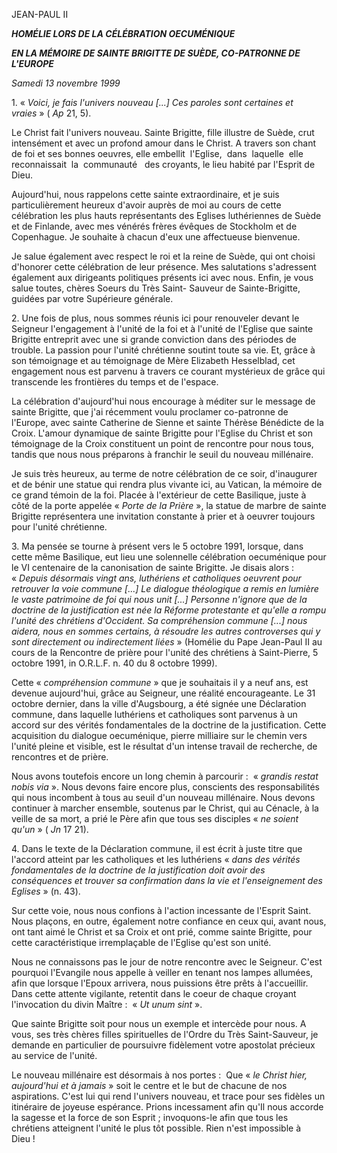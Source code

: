 JEAN-PAUL II

***HOMÉLIE LORS DE LA CÉLÉBRATION OECUMÉNIQUE***

***EN LA MÉMOIRE DE SAINTE BRIGITTE DE SUÈDE, CO-PATRONNE DE L'EUROPE***

*Samedi 13 novembre 1999*

1. « *Voici, je fais l'univers nouveau [...] Ces paroles sont certaines et vraies* » ( *Ap* 21, 5).

Le Christ fait l'univers nouveau. Sainte Brigitte, fille illustre de Suède, crut intensément et avec un profond amour dans le Christ. A travers son chant de foi et ses bonnes oeuvres, elle embellit  l'Eglise,  dans  laquelle  elle reconnaissait  la  communauté   des croyants, le lieu habité par l'Esprit de Dieu.

Aujourd'hui, nous rappelons cette sainte extraordinaire, et je suis particulièrement heureux d'avoir auprès de moi au cours de cette célébration les plus hauts représentants des Eglises luthériennes de Suède et de Finlande, avec mes vénérés frères évêques de Stockholm et de Copenhague. Je souhaite à chacun d'eux une affectueuse bienvenue.

Je salue également avec respect le roi et la reine de Suède, qui ont choisi d'honorer cette célébration de leur présence. Mes salutations s'adressent également aux dirigeants politiques présents ici avec nous. Enfin, je vous salue toutes, chères Soeurs du Très Saint- Sauveur de Sainte-Brigitte, guidées par votre Supérieure générale.

2. Une fois de plus, nous sommes réunis ici pour renouveler devant le Seigneur l'engagement à l'unité de la foi et à l'unité de l'Eglise que sainte Brigitte entreprit avec une si grande conviction dans des périodes de trouble. La passion pour l'unité chrétienne soutint toute sa vie. Et, grâce à son témoignage et au témoignage de Mère Elizabeth Hesselblad, cet engagement nous est parvenu à travers ce courant mystérieux de grâce qui transcende les frontières du temps et de l'espace.

La célébration d'aujourd'hui nous encourage à méditer sur le message de sainte Brigitte, que j'ai récemment voulu proclamer co-patronne de l'Europe, avec sainte Catherine de Sienne et sainte Thérèse Bénédicte de la Croix. L'amour dynamique de sainte Brigitte pour l'Eglise du Christ et son témoignage de la Croix constituent un point de rencontre pour nous tous, tandis que nous nous préparons à franchir le seuil du nouveau millénaire.

Je suis très heureux, au terme de notre célébration de ce soir, d'inaugurer et de bénir une statue qui rendra plus vivante ici, au Vatican, la mémoire de ce grand témoin de la foi. Placée à l'extérieur de cette Basilique, juste à côté de la porte appelée « *Porte de la Prière* », la statue de marbre de sainte Brigitte représentera une invitation constante à prier et à oeuvrer toujours pour l'unité chrétienne.

3. Ma pensée se tourne à présent vers le 5 octobre 1991, lorsque, dans cette même Basilique, eut lieu une solennelle célébration oecuménique pour le VI centenaire de la canonisation de sainte Brigitte. Je disais alors :  « *Depuis désormais vingt ans, luthériens et catholiques oeuvrent pour retrouver la voie commune [...] Le dialogue théologique a remis en lumière le vaste patrimoine de foi qui nous unit [...] Personne n'ignore que de la doctrine de la justification est née la Réforme protestante et qu'elle a rompu l'unité des chrétiens d'Occident. Sa compréhension commune [...] nous aidera, nous en sommes certains, à résoudre les autres controverses qui y sont directement ou indirectement liées* » (Homélie du Pape Jean-Paul II au cours de la Rencontre de prière pour l'unité des chrétiens à Saint-Pierre, 5 octobre 1991, in O.R.L.F. n. 40 du 8 octobre 1999).

Cette « *compréhension commune* » que je souhaitais il y a neuf ans, est devenue aujourd'hui, grâce au Seigneur, une réalité encourageante. Le 31 octobre dernier, dans la ville d'Augsbourg, a été signée une Déclaration commune, dans laquelle luthériens et catholiques sont parvenus à un accord sur des vérités fondamentales de la doctrine de la justification. Cette acquisition du dialogue oecuménique, pierre milliaire sur le chemin vers l'unité pleine et visible, est le résultat d'un intense travail de recherche, de rencontres et de prière.

Nous avons toutefois encore un long chemin à parcourir :  « *grandis restat nobis via* ». Nous devons faire encore plus, conscients des responsabilités qui nous incombent à tous au seuil d'un nouveau millénaire. Nous devons continuer à marcher ensemble, soutenus par le Christ, qui au Cénacle, à la veille de sa mort, a prié le Père afin que tous ses disciples « *ne soient qu'un* » ( *Jn* 17 21).

4. Dans le texte de la Déclaration commune, il est écrit à juste titre que l'accord atteint par les catholiques et les luthériens « *dans des vérités fondamentales de la doctrine de la justification doit avoir des conséquences et trouver sa confirmation dans la vie et l'enseignement des Eglises* » (n. 43).

Sur cette voie, nous nous confions à l'action incessante de l'Esprit Saint. Nous plaçons, en outre, également notre confiance en ceux qui, avant nous, ont tant aimé le Christ et sa Croix et ont prié, comme sainte Brigitte, pour cette caractéristique irremplaçable de l'Eglise qu'est son unité.

Nous ne connaissons pas le jour de notre rencontre avec le Seigneur. C'est pourquoi l'Evangile nous appelle à veiller en tenant nos lampes allumées, afin que lorsque l'Epoux arrivera, nous puissions être prêts à l'accueillir. Dans cette attente vigilante, retentit dans le coeur de chaque croyant l'invocation du divin Maître :  « *Ut unum sint* ».

Que sainte Brigitte soit pour nous un exemple et intercède pour nous. A vous, ses très chères filles spirituelles de l'Ordre du Très Saint-Sauveur, je demande en particulier de poursuivre fidèlement votre apostolat précieux au service de l'unité.

Le nouveau millénaire est désormais à nos portes :  Que « *le Christ hier, aujourd'hui et à jamais* » soit le centre et le but de chacune de nos aspirations. C'est lui qui rend l'univers nouveau, et trace pour ses fidèles un itinéraire de joyeuse espérance. Prions incessament afin qu'Il nous accorde la sagesse et la force de son Esprit ; invoquons-le afin que tous les chrétiens atteignent l'unité le plus tôt possible. Rien n'est impossible à Dieu !